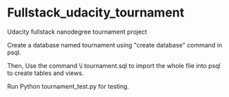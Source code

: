 # Fullstack_udacity_tournament
Udacity fullstack nanodegree tournament project

Create a database named tournament using "create database" command in psql. 

Then, Use the command \i tournament.sql to import the whole file into psql to create tables and views.

Run Python tournament_test.py for testing.
